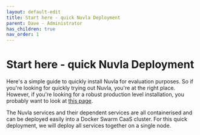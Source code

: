 ```yaml
---
layout: default-edit
title: Start here - quick Nuvla Deployment
parent: Dave - Administrator
has_children: true
nav_order: 1
---
```


Start here - quick Nuvla Deployment
================

Here's a simple guide to quickly install Nuvla for evaluation purposes. So if you're looking for quickly trying out Nuvla, you're at the right place. However, if you're looking for a robust production level installation, you probably want to look at [this page](/docs/dave/prod/nuvla-deployment-production).

The Nuvla services and their dependent services are all containerised and can be deployed easily into a Docker Swarm CaaS cluster. For this quick deployment, we will deploy all services together on a single node.
